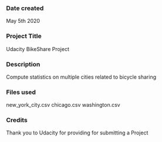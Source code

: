 ### Date created
May 5th 2020

### Project Title
Udacity BikeShare Project

### Description
Compute statistics on multiple cities related to bicycle sharing

### Files used
new_york_city.csv chicago.csv washington.csv

### Credits
Thank you to Udacity for providing for submitting a Project
